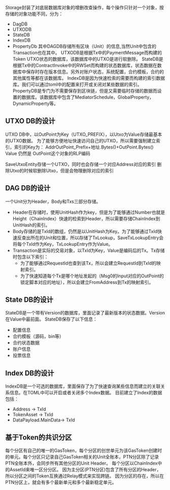 Storage封装了对底层数据库对象的增删改查操作，每个操作只针对一个对象，按存储的对象功能不同，分为：
* DagDB
* UTXODB
* StateDB
* IndexDB
* PropertyDb
其中DAGDB存储所有区块（Unit）的信息,当然Unit中包含的Transaction也在其中。
UTXODB是根据Tx中的PaymentMessage而构建的Token UTXO状态的数据库，该数据库中的UTXO是进行软删除。
StateDB是根据Tx中的ContractInvoke中的RWSet而构建的状态数据库，状态数据在数据库中保存时存在版本信息。另外对账户状态，系统配置，合约模板，合约的其他属性等都在该数据库。
IndexDB是因为快速检索的需要而构建的索引数据库。我们可以通过toml中的配置来打开或关闭对某些数据的索引。
PropertyDB是专门为不需要保存到区块链，但是又需要临时存储的数据而设置的数据库。该数据库中包含了MediatorSchedule，GlobalProperty，DynamicProperty等。


## UTXO DB的设计
UTXO DB中，以OutPoint为Key（UTXO_PREFIX），以Utxo为Value存储最基本的UTXO数据。
为了能够方便地址快速访问自己的UTXO，所以需要强制建立索引，索引的Key为：
AddrOutPoint_Prefix+地址.Bytes()+OutPoint.Bytes()
Value 仍然是 OutPoint这个对象的RLP编码

SaveUtxoEntity存储一个UTXO，同时也会存储一个对应Address对应的索引
删除Utxo的时候软删除Utxo，但是会物理删除对应的索引



## DAG DB的设计

一个Unit分为Header，Body和Txs三部分存储。

* Header在存储时，使用UnitHash作为key，但是为了能够通过Number也就是Height（ChainIndex）快速的检索到Header，所以需要存储ChainIndex到UnitHash的索引。
* Body存储的是TxId的数组，仍然是以UnitHash为Key。为了能够通过TxId快速反查出所在的Unit和位置，所以存储了TxLookup，SaveTxLookupEntry会将每个TxId作为Key，TxLookupEntry作为Value。
* Transaction是实际的交易对象，以TxId为Key，Value是编码后的Tx。Tx存储时包含以下索引：
    * 为了能够通过RequestId也查到该Tx，所以会建立RequestId到TxId的映射索引。
    * 为了快速知道每个Tx是哪个地址发起的（Msg0的Input对应的OutPoint的锁定脚本对应的地址），所以会建立FromAddress到Tx的映射索引。

## State DB的设计

StateDB是一个带有Version的数据库，里面记录了最新版本的状态数据。Version在Value中最前面。
StateDB保存了以下信息：

* 配置信息
* 合约模板（源码，bin等）
* 合约状态数据
* 账户信息
* 投票信息

## Index DB的设计

IndexDB是一个可选的数据库，里面保存了为了快速查询某些信息而建立的关联关系信息。在TOML中可以开启或者关闭多个Index数据。
目前建立了Index的数据包括：

* Address     ->  TxId
* TokenAsset    ->  TxId
* DataPayload.MainData-> TxId

## 基于Token的共识分区
每个分区有自己的唯一的GasToken，每个分区的创世单元为该GasToken创建时的单元。每个分区只记录自己GasToken相关的Unit全账本，PTN分区除了记录PTN全账本外，会同步所有其他分区的Unit Header。
每个分区以ChainIndex中的AssetId来唯一区分分区。
因为主分区(PTN分区)包含了所有分区的Header，所以分区之间的Token互换通过Relay模式来实现跨链。
因为分区的存在，所以在PTN分区上，就会有多个最新单元和多个最新稳定单元。